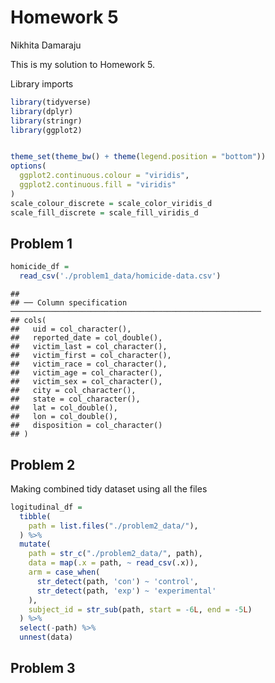 Homework 5
================
Nikhita Damaraju

This is my solution to Homework 5.

Library imports

``` r
library(tidyverse)
library(dplyr)
library(stringr)
library(ggplot2)


theme_set(theme_bw() + theme(legend.position = "bottom"))
options(
  ggplot2.continuous.colour = "viridis",
  ggplot2.continuous.fill = "viridis"
)
scale_colour_discrete = scale_color_viridis_d
scale_fill_discrete = scale_fill_viridis_d
```

## Problem 1

``` r
homicide_df = 
  read_csv('./problem1_data/homicide-data.csv')
```

    ## 
    ## ── Column specification ────────────────────────────────────────────────────────
    ## cols(
    ##   uid = col_character(),
    ##   reported_date = col_double(),
    ##   victim_last = col_character(),
    ##   victim_first = col_character(),
    ##   victim_race = col_character(),
    ##   victim_age = col_character(),
    ##   victim_sex = col_character(),
    ##   city = col_character(),
    ##   state = col_character(),
    ##   lat = col_double(),
    ##   lon = col_double(),
    ##   disposition = col_character()
    ## )

## Problem 2

Making combined tidy dataset using all the files

``` r
logitudinal_df = 
  tibble(
    path = list.files("./problem2_data/"),
  ) %>%
  mutate(
    path = str_c("./problem2_data/", path),
    data = map(.x = path, ~ read_csv(.x)),
    arm = case_when(
      str_detect(path, 'con') ~ 'control',
      str_detect(path, 'exp') ~ 'experimental'
    ),
    subject_id = str_sub(path, start = -6L, end = -5L)
  ) %>%
  select(-path) %>%
  unnest(data) 
```

## Problem 3
